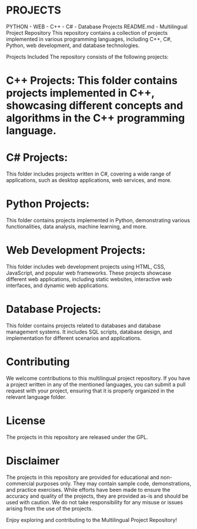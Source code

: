 # PROJECTS
PYTHON - WEB - C++ - C# - Database Projects 
README.md - Multilingual Project Repository
This repository contains a collection of projects implemented in various programming languages, including C++, C#, Python, web development, and database technologies.

Projects Included
The repository consists of the following projects:

# C++ Projects: This folder contains projects implemented in C++, showcasing different concepts and algorithms in the C++ programming language.

# C# Projects: 
This folder includes projects written in C#, covering a wide range of applications, such as desktop applications, web services, and more.

# Python Projects:
 This folder contains projects implemented in Python, demonstrating various functionalities, data analysis, machine learning, and more.

# Web Development Projects:
 This folder includes web development projects using HTML, CSS, JavaScript, and popular web frameworks. These projects showcase different web applications, including static websites, interactive web interfaces, and dynamic web applications.

# Database Projects: 
This folder contains projects related to databases and database management systems. It includes SQL scripts, database design, and implementation for different scenarios and applications.

# Contributing
We welcome contributions to this multilingual project repository. If you have a project written in any of the mentioned languages, you can submit a pull request with your project, ensuring that it is properly organized in the relevant language folder.

# License
The projects in this repository are released under the GPL. 

# Disclaimer
The projects in this repository are provided for educational and non-commercial purposes only. They may contain sample code, demonstrations, and practice exercises. While efforts have been made to ensure the accuracy and quality of the projects, they are provided as-is and should be used with caution. We do not take responsibility for any misuse or issues arising from the use of the projects.

Enjoy exploring and contributing to the Multilingual Project Repository!
